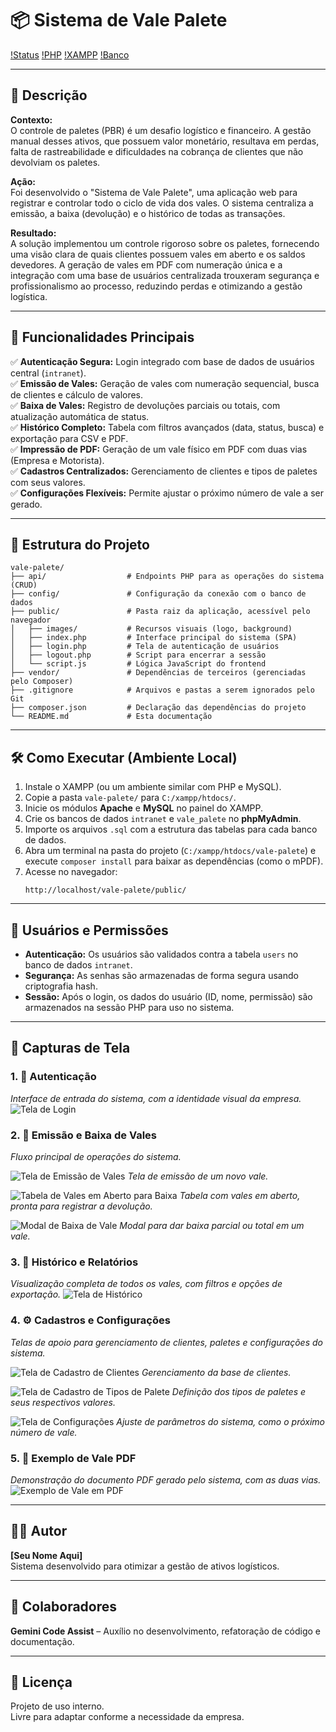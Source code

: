 # 📦 Sistema de Vale Palete

[!Status]()
[!PHP]()
[!XAMPP]()
[!Banco]()

---

## 📝 Descrição

**Contexto:**  
O controle de paletes (PBR) é um desafio logístico e financeiro. A gestão manual desses ativos, que possuem valor monetário, resultava em perdas, falta de rastreabilidade e dificuldades na cobrança de clientes que não devolviam os paletes.

**Ação:**  
Foi desenvolvido o "Sistema de Vale Palete", uma aplicação web para registrar e controlar todo o ciclo de vida dos vales. O sistema centraliza a emissão, a baixa (devolução) e o histórico de todas as transações.

**Resultado:**  
A solução implementou um controle rigoroso sobre os paletes, fornecendo uma visão clara de quais clientes possuem vales em aberto e os saldos devedores. A geração de vales em PDF com numeração única e a integração com uma base de usuários centralizada trouxeram segurança e profissionalismo ao processo, reduzindo perdas e otimizando a gestão logística.

---

## 🔧 Funcionalidades Principais

✅ **Autenticação Segura:** Login integrado com base de dados de usuários central (`intranet`).  
✅ **Emissão de Vales:** Geração de vales com numeração sequencial, busca de clientes e cálculo de valores.  
✅ **Baixa de Vales:** Registro de devoluções parciais ou totais, com atualização automática de status.  
✅ **Histórico Completo:** Tabela com filtros avançados (data, status, busca) e exportação para CSV e PDF.  
✅ **Impressão de PDF:** Geração de um vale físico em PDF com duas vias (Empresa e Motorista).  
✅ **Cadastros Centralizados:** Gerenciamento de clientes e tipos de paletes com seus valores.  
✅ **Configurações Flexíveis:** Permite ajustar o próximo número de vale a ser gerado.

---

## 📁 Estrutura do Projeto

```
vale-palete/
├── api/                  # Endpoints PHP para as operações do sistema (CRUD)
├── config/               # Configuração da conexão com o banco de dados
├── public/               # Pasta raiz da aplicação, acessível pelo navegador
│   ├── images/           # Recursos visuais (logo, background)
│   ├── index.php         # Interface principal do sistema (SPA)
│   ├── login.php         # Tela de autenticação de usuários
│   ├── logout.php        # Script para encerrar a sessão
│   └── script.js         # Lógica JavaScript do frontend
├── vendor/               # Dependências de terceiros (gerenciadas pelo Composer)
├── .gitignore            # Arquivos e pastas a serem ignorados pelo Git
├── composer.json         # Declaração das dependências do projeto
└── README.md             # Esta documentação
```

---

## 🛠️ Como Executar (Ambiente Local)

1.  Instale o XAMPP (ou um ambiente similar com PHP e MySQL).
2.  Copie a pasta `vale-palete/` para `C:/xampp/htdocs/`.
3.  Inicie os módulos **Apache** e **MySQL** no painel do XAMPP.
4.  Crie os bancos de dados `intranet` e `vale_palete` no **phpMyAdmin**.
5.  Importe os arquivos `.sql` com a estrutura das tabelas para cada banco de dados.
6.  Abra um terminal na pasta do projeto (`C:/xampp/htdocs/vale-palete`) e execute `composer install` para baixar as dependências (como o mPDF).
7.  Acesse no navegador:
    ```
    http://localhost/vale-palete/public/
    ```

---

## 🔐 Usuários e Permissões

- **Autenticação:** Os usuários são validados contra a tabela `users` no banco de dados `intranet`.
- **Segurança:** As senhas são armazenadas de forma segura usando criptografia hash.
- **Sessão:** Após o login, os dados do usuário (ID, nome, permissão) são armazenados na sessão PHP para uso no sistema.

---

## 📸 Capturas de Tela

### 1. 🔐 Autenticação
*Interface de entrada do sistema, com a identidade visual da empresa.*
![Tela de Login](https://raw.githubusercontent.com/Estoquelogistica/vale-palete/main/screenshots/login.png "Tela de Login")

### 2. 🧾 Emissão e Baixa de Vales
*Fluxo principal de operações do sistema.*

![Tela de Emissão de Vales](https://raw.githubusercontent.com/Estoquelogistica/vale-palete/main/screenshots/emissao_vale.png "Tela de Emissão de Vales")
*Tela de emissão de um novo vale.*

![Tabela de Vales em Aberto para Baixa](https://raw.githubusercontent.com/Estoquelogistica/vale-palete/main/screenshots/baixa_tabela.png "Tabela de Vales em Aberto para Baixa")
*Tabela com vales em aberto, pronta para registrar a devolução.*

![Modal de Baixa de Vale](https://raw.githubusercontent.com/Estoquelogistica/vale-palete/main/screenshots/baixa_modal.png "Modal de Baixa de Vale")
*Modal para dar baixa parcial ou total em um vale.*

### 3. 📜 Histórico e Relatórios
*Visualização completa de todos os vales, com filtros e opções de exportação.*
![Tela de Histórico](https://raw.githubusercontent.com/Estoquelogistica/vale-palete/main/screenshots/historico.png "Tela de Histórico")

### 4. ⚙️ Cadastros e Configurações
*Telas de apoio para gerenciamento de clientes, paletes e configurações do sistema.*

![Tela de Cadastro de Clientes](https://raw.githubusercontent.com/Estoquelogistica/vale-palete/main/screenshots/cadastro_clientes.png "Tela de Cadastro de Clientes")
*Gerenciamento da base de clientes.*

![Tela de Cadastro de Tipos de Palete](https://raw.githubusercontent.com/Estoquelogistica/vale-palete/main/screenshots/cadastro_paletes.png "Tela de Cadastro de Tipos de Palete")
*Definição dos tipos de paletes e seus respectivos valores.*

![Tela de Configurações](https://raw.githubusercontent.com/Estoquelogistica/vale-palete/main/screenshots/configuracoes.png "Tela de Configurações")
*Ajuste de parâmetros do sistema, como o próximo número de vale.*

### 5. 📄 Exemplo de Vale PDF
*Demonstração do documento PDF gerado pelo sistema, com as duas vias.*
![Exemplo de Vale em PDF](https://raw.githubusercontent.com/Estoquelogistica/vale-palete/main/screenshots/exemplo_pdf.png "Exemplo de Vale em PDF")

---

## 👨‍💻 Autor

**[Seu Nome Aqui]**  
Sistema desenvolvido para otimizar a gestão de ativos logísticos.

---

## 🤝 Colaboradores

**Gemini Code Assist** – Auxílio no desenvolvimento, refatoração de código e documentação.

---

## 📄 Licença

Projeto de uso interno.  
Livre para adaptar conforme a necessidade da empresa.